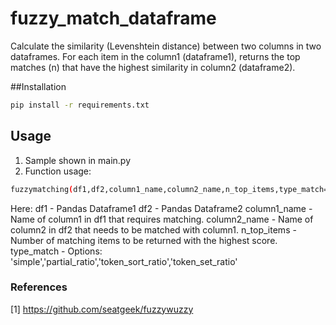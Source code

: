 # fuzzy_match_dataframe

Calculate the similarity (Levenshtein distance) between two columns in two dataframes. 
For each item in the column1 (dataframe1), returns the top matches (n) that have the highest similarity in column2 (dataframe2).

##Installation

```bash
pip install -r requirements.txt
```

## Usage
1. Sample shown in main.py
2. Function usage:

```bash
fuzzymatching(df1,df2,column1_name,column2_name,n_top_items,type_match='simple')
``` 
Here:
df1 - Pandas Dataframe1
df2 - Pandas Dataframe2
column1_name - Name of column1 in df1 that requires matching.
column2_name - Name of column2 in df2 that needs to be matched with column1.
n_top_items - Number of matching items to be returned with the highest score.
type_match - Options: 'simple','partial_ratio','token_sort_ratio','token_set_ratio'

### References

[1] https://github.com/seatgeek/fuzzywuzzy